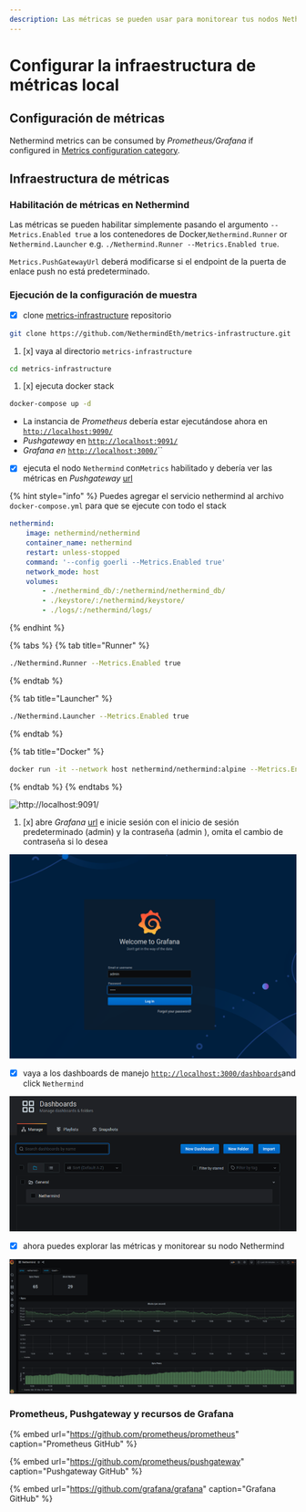 ```yaml
---
description: Las métricas se pueden usar para monitorear tus nodos Nethermind en ejecución
---
```


# Configurar la infraestructura de métricas local

## Configuración de métricas

Nethermind metrics can be consumed by _Prometheus/Grafana_ if configured in [Metrics configuration category](../configuration/metrics.md).

## Infraestructura de métricas

### Habilitación de métricas en Nethermind

Las métricas se pueden habilitar simplemente pasando el argumento `--Metrics.Enabled true` a los contenedores de Docker,`Nethermind.Runner` or `Nethermind.Launcher` e.g. `./Nethermind.Runner --Metrics.Enabled true`.

`Metrics.PushGatewayUrl` deberá modificarse si el endpoint de la puerta de enlace push no está predeterminado.

### Ejecución de la configuración de muestra

* [x] clone [metrics-infrastructure](https://github.com/NethermindEth/metrics-infrastructure) repositorio

```bash
git clone https://github.com/NethermindEth/metrics-infrastructure.git
```

1. [x] vaya al directorio `metrics-infrastructure` 

```bash
cd metrics-infrastructure
```

1. [x] ejecuta docker stack

```bash
docker-compose up -d
```

* La instancia de _Prometheus_ debería estar ejecutándose ahora en [`http://localhost:9090/`](http://localhost:9090/)
* _Pushgateway_ en [`http://localhost:9091/`](http://localhost:9091/)
* _Grafana en_ [`http://localhost:3000/`](http://localhost:3000/)\`\`
* [x] ejecuta el nodo `Nethermind` con`Metrics` habilitado y debería ver las métricas en _Pushgateway_ [url](http://localhost:9091/)

{% hint style="info" %}
Puedes agregar el servicio nethermind al archivo `docker-compose.yml` para que se ejecute con todo el stack

```yaml
nethermind:
    image: nethermind/nethermind
    container_name: nethermind
    restart: unless-stopped
    command: '--config goerli --Metrics.Enabled true'
    network_mode: host
    volumes:
        - ./nethermind_db/:/nethermind/nethermind_db/
        - ./keystore/:/nethermind/keystore/
        - ./logs/:/nethermind/logs/
```
{% endhint %}

{% tabs %}
{% tab title="Runner" %}
```bash
./Nethermind.Runner --Metrics.Enabled true
```
{% endtab %}

{% tab title="Launcher" %}
```bash
./Nethermind.Launcher --Metrics.Enabled true
```
{% endtab %}

{% tab title="Docker" %}
```bash
docker run -it --network host nethermind/nethermind:alpine --Metrics.Enabled
```
{% endtab %}
{% endtabs %}

![http://localhost:9091/](https://nethermind.readthedocs.io/en/latest/_images/pushgateway.png)

1. [x] abre _Grafana_ [url](http://localhost:3000) e inicie sesión con el inicio de sesión predeterminado  \(admin\) y la contraseña  \(admin \), omita el cambio de contraseña si lo desea

![](../../.gitbook/assets/image%20%2828%29.png)

* [x] vaya a los dashboards de manejo [`http://localhost:3000/dashboards`](http://localhost:3000/dashboards)and click `Nethermind`

![](../../.gitbook/assets/image%20%2826%29.png)

* [x] ahora puedes explorar las métricas y monitorear su nodo Nethermind

![](../../.gitbook/assets/image%20%2829%29.png)

### Prometheus, Pushgateway y recursos de Grafana

{% embed url="https://github.com/prometheus/prometheus" caption="Prometheus GitHub" %}

{% embed url="https://github.com/prometheus/pushgateway" caption="Pushgateway GitHub" %}

{% embed url="https://github.com/grafana/grafana" caption="Grafana GitHub" %}

